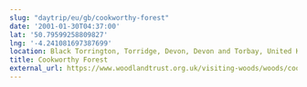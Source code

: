 ```yaml
---
slug: "daytrip/eu/gb/cookworthy-forest"
date: '2001-01-30T04:37:00'
lat: '50.79599258809827'
lng: '-4.241081697387699'
location: Black Torrington, Torridge, Devon, Devon and Torbay, United Kingdom
title: Cookworthy Forest
external_url: https://www.woodlandtrust.org.uk/visiting-woods/woods/cookworthy-forest/
---
```



